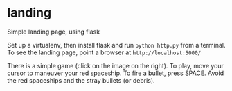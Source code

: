 # landing
Simple landing page, using flask

Set up a virtualenv, then install flask and run `python http.py` from a terminal.
To see the landing page, point a browser at `http://localhost:5000/`


There is a simple game (click on the image on the right). To play, move your cursor to maneuver your red spaceship.
To fire a bullet, press SPACE. Avoid the red spaceships and the stray bullets (or debris).
